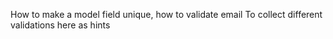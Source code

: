 How to make a model field unique,
how to validate email 
To collect different validations here as hints